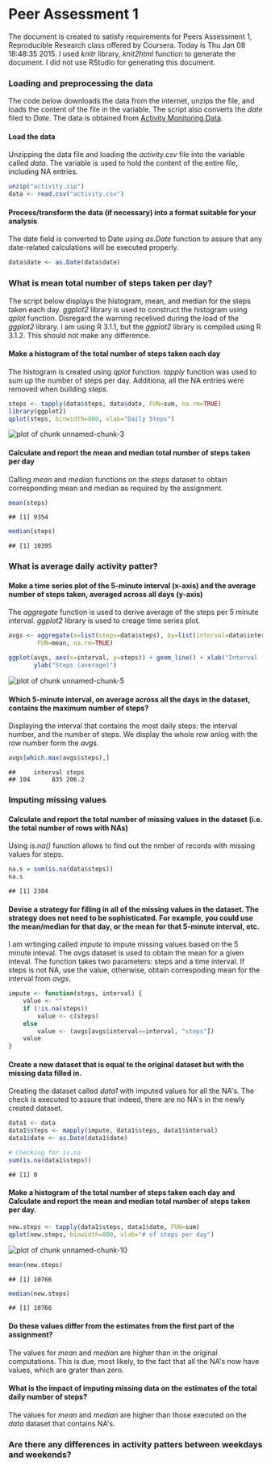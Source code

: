 

# Peer Assessment 1 

The document is created to satisfy requirements for Peers Assessment 1, Reproducible Research class offered by Coursera. Today is Thu Jan 08 18:48:35 2015. I used *knitr* library, *knit2html* function to generate the document.  I did not use RStudio for generating this document.

### Loading and preprocessing the data

The code below downloads the data from the internet, unzips the file, and loads the content of the file in the variable. The script also converts the *date* filed to *Date*. The data is obtained from [Activity Monitoring Data](https://d396qusza40orc.cloudfront.net/repdata%2Fdata%2Factivity.zip).

#### Load the data

Unzipping the data file and loading the *activity.csv* file into the variable called *data*.  The variable is used to hold the content of the entire file, including NA entries.


```r
unzip("activity.zip") 
data <- read.csv("activity.csv")
```

#### Process/transform the data (if necessary) into a format suitable for your analysis

The date field is converted to Date using *as.Date* function to assure that any date-related calculations will be executed properly.


```r
data$date <- as.Date(data$date)
```

### What is mean total number of steps taken per day?

The script below displays the histogram, mean, and median for the steps taken each day. *ggplot2* library is used to construct the histogram using *qplot* function. Disregard the warning recelived during the load of the *ggplot2* library. I am using R 3.1.1, but the *ggplot2* library is compiled using R 3.1.2. This should not make any difference.

#### Make a histogram of the total number of steps taken each day

The histogram is created using *qplot* function. *tapply* function was used to sum up the number of steps per day. Additiona, all the NA entries were removed when building *steps*.


```r
steps <- tapply(data$steps, data$date, FUN=sum, na.rm=TRUE)
library(ggplot2)
qplot(steps, binwidth=800, xlab="Daily Steps")
```

![plot of chunk unnamed-chunk-3](figure/unnamed-chunk-3.png) 

#### Calculate and report the mean and median total number of steps taken per day

Calling *mean* and *median* functions on the *steps* dataset to obtain corresponding mean and median as required by the assignment.



```r
mean(steps)
```

```
## [1] 9354
```

```r
median(steps)
```

```
## [1] 10395
```

### What is average daily activity patter?

#### Make a time series plot of the 5-minute interval (x-axis) and the average number of steps taken, averaged across all days (y-axis)

The *aggregate* function is used to derive average of the steps per 5 minute interval. *ggplot2* library is used to creage time series plot.


```r
avgs <- aggregate(x=list(steps=data$steps), by=list(interval=data$interval), 
        FUN=mean, na.rm=TRUE)

ggplot(avgs, aes(x=interval, y=steps)) + geom_line() + xlab("Interval (5-min)") + 
       ylab("Steps (average)") 
```

![plot of chunk unnamed-chunk-5](figure/unnamed-chunk-5.png) 

#### Which 5-minute interval, on average across all the days in the dataset, contains the maximum number of steps?

Displaying the interval that contains the most daily steps: the interval number, and the number of steps. We display the whole row anlog with the row number form the *avgs*.


```r
avgs[which.max(avgs$steps),]
```

```
##     interval steps
## 104      835 206.2
```

### Imputing missing values

#### Calculate and report the total number of missing values in the dataset (i.e. the total number of rows with NAs)

Using *is.na()* function allows to find out the nmber of records with missing values for steps.


```r
na.s = sum(is.na(data$steps))
na.s
```

```
## [1] 2304
```

#### Devise a strategy for filling in all of the missing values in the dataset. The strategy does not need to be sophisticated. For example, you could use the mean/median for that day, or the mean for that 5-minute interval, etc.

I am wrtinging called *impute* to impute missing values based on the 5 minute inteval. The *avgs* dataset is used to obtain the mean for a given inteval.  The function takes two parameters: steps and a time interval. If steps is not NA, use the value, otherwise, obtain correspoding mean for the interval from *avgs*.


```r
impute <- function(steps, interval) {
    value <- ""
    if (!is.na(steps))
        value <- c(steps)
    else
        value <- (avgs[avgs$interval==interval, "steps"])
    value
}
```
#### Create a new dataset that is equal to the original dataset but with the missing data filled in.

Creating the dataset called *data1* with imputed values for all the NA's.  The check is executed to assure that indeed, there are no NA's in the newly created dataset.


```r
data1 <- data
data1$steps <- mapply(impute, data1$steps, data1$interval)
data1$date <- as.Date(data1$date)

# Checking for is.na
sum(is.na(data1$steps))
```

```
## [1] 0
```

#### Make a histogram of the total number of steps taken each day and Calculate and report the mean and median total number of steps taken per day. 


```r
new.steps <- tapply(data1$steps, data1$date, FUN=sum)
qplot(new.steps, binwidth=800, xlab="# of steps per day")
```

![plot of chunk unnamed-chunk-10](figure/unnamed-chunk-10.png) 


```r
mean(new.steps)
```

```
## [1] 10766
```

```r
median(new.steps)
```

```
## [1] 10766
```

#### Do these values differ from the estimates from the first part of the assignment? 

The values for *mean* and *median* are higher than in the original computations. This is due, most likely, to the fact that all the NA's now have values, which are grater than zero.

#### What is the impact of imputing missing data on the estimates of the total daily number of steps?

The values for *mean* and *median* are higher than those executed on the *data* dataset that contains NA's.

### Are there any differences in activity patters between weekdays and weekends?
